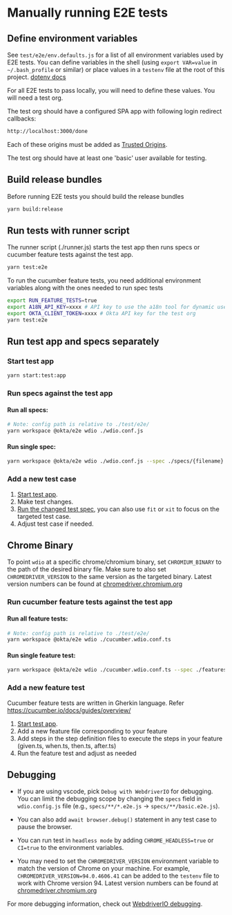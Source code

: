 # Manually running E2E tests

## Define environment variables

See `test/e2e/env.defaults.js` for a list of all environment variables used by E2E tests. You can define variables in the shell (using `export VAR=value` in `~/.bash_profile` or similar) or place values in a `testenv` file at the root of this project. [dotenv docs](https://github.com/motdotla/dotenv#dotenv)

For all E2E tests to pass locally, you will need to define these values. You will need a test org.

The test org should have a configured SPA app with following login redirect callbacks:

```sh
http://localhost:3000/done
```

Each of these origins must be added as [Trusted Origins](https://help.okta.com/en/prod/Content/Topics/Security/API-trusted-origins.htm).  

The test org should have at least one 'basic' user available for testing.

## Build release bundles

Before running E2E tests you should build the release bundles


```sh
yarn build:release
```

## Run tests with runner script

The runner script (./runner.js) starts the test app then runs specs or cucumber feature tests against the test app.

```sh
yarn test:e2e
```

To run the cucumber feature tests, you need additional environment variables along with the ones needed to run spec tests

```sh
export RUN_FEATURE_TESTS=true
export A18N_API_KEY=xxxx # API key to use the a18n tool for dynamic user creation (Ask DevEx team)
export OKTA_CLIENT_TOKEN=xxxx # Okta API key for the test org
yarn test:e2e
```

## Run test app and specs separately

### Start test app

```sh
yarn start:test:app
```

### Run specs against the test app

#### Run all specs:

```sh
# Note: config path is relative to ./test/e2e/
yarn workspace @okta/e2e wdio ./wdio.conf.js
```

#### Run single spec:

```sh
yarn workspace @okta/e2e wdio ./wdio.conf.js --spec ./specs/{filename}
```

### Add a new test case

1. [Start test app](#start-test-app).
2. Make test changes.
3. [Run the changed test spec](#run-single-spec), you can also use `fit` or `xit` to focus on the targeted test case.
4. Adjust test case if needed.

## Chrome Binary

To point `wdio` at a specific chrome/chromium binary, set `CHROMIUM_BINARY` to the path of the desired binary file. Make sure to also set `CHROMEDRIVER_VERSION` to the same version as the targeted binary. Latest version numbers can be found at [chromedriver.chromium.org](https://chromedriver.chromium.org/downloads)

### Run cucumber feature tests against the test app

#### Run all feature tests:

```sh
# Note: config path is relative to ./test/e2e/
yarn workspace @okta/e2e wdio ./cucumber.wdio.conf.ts
```

#### Run single feature test:

```sh
yarn workspace @okta/e2e wdio ./cucumber.wdio.conf.ts --spec ./features/{filename}.feature
```

### Add a new feature test

Cucumber feature tests are written in Gherkin language. Refer https://cucumber.io/docs/guides/overview/

1. [Start test app](#start-test-app).
2. Add a new feature file corresponding to your feature
3. Add steps in the step definition files to execute the steps in your feature (given.ts, when.ts, then.ts, after.ts)
4. Run the feature test and adjust as needed

## Debugging

* If you are using vscode, pick `Debug with WebdriverIO` for debugging. You can limit the debugging scope by changing the `specs` field in `wdio.config.js` file (e.g., `specs/**/*.e2e.js` -> `specs/**/basic.e2e.js`). 

* You can also add `await browser.debug()` statement in any test case to pause the browser.

* You can run test in `headless mode` by adding `CHROME_HEADLESS=true` or `CI=true` to the environment variables.

* You may need to set the `CHROMEDRIVER_VERSION` environment variable to match the version of Chrome on your machine. For example, `CHROMEDRIVER_VERSION=94.0.4606.41` can be added to the `testenv` file to work with Chrome version 94. Latest version numbers can be found at [chromedriver.chromium.org](https://chromedriver.chromium.org/downloads)

For more debugging information, check out [WebdriverIO debugging](https://webdriver.io/docs/debugging/).
